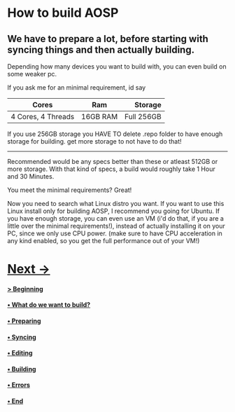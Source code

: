 # How to build AOSP

We have to prepare a lot, before starting with syncing things and then actually building.
---
Depending how many devices you want to build with, you can even build on some weaker pc.

If you ask me for an minimal requirement, id say

| Cores        | Ram           | Storage  |
| ------------- |:-------------:| -----:|
| 4 Cores, 4 Threads      | 16GB RAM | Full 256GB |

If you use 256GB storage you HAVE TO delete .repo folder to have enough storage for building. 
get more storage to not have to do that!
***
Recommended would be any specs better than these or atleast 512GB or more storage.
With that kind of specs, a build would roughly take 1 Hour and 30 Minutes.

You meet the minimal requirements?
Great!

Now you need to search what Linux distro you want. If you want to use this Linux install only for building AOSP, I recommend you going for Ubuntu. If you have enough storage, you can even use an VM (i'd do that, if you are a little over the minimal requirements!), instead of actually installing it on your PC, since we only use CPU power. (make sure to have CPU acceleration in any kind enabled, so you get the full performance out of your VM!)

# [Next ->](https://github.com/JeyKul/AOSP-Building-Guide/blob/main/what.md)

#### [> Beginning](https://github.com/JeyKul/AOSP-Building-Guide/blob/main/Readme.md)
#### [• What do we want to build?](https://github.com/JeyKul/AOSP-Building-Guide/blob/main/what.md)
#### [• Preparing](https://github.com/JeyKul/AOSP-Building-Guide/blob/main/preparing.md)
#### [• Syncing](https://github.com/JeyKul/AOSP-Building-Guide/blob/main/syncing.md)
#### [• Editing](https://github.com/JeyKul/AOSP-Building-Guide/blob/main/editing.md)
#### [• Building](https://github.com/JeyKul/AOSP-Building-Guide/blob/main/building.md)
#### [• Errors](https://github.com/JeyKul/AOSP-Building-Guide/blob/main/errors.md)
#### [• End](https://github.com/JeyKul/AOSP-Building-Guide/blob/main/end.md)
